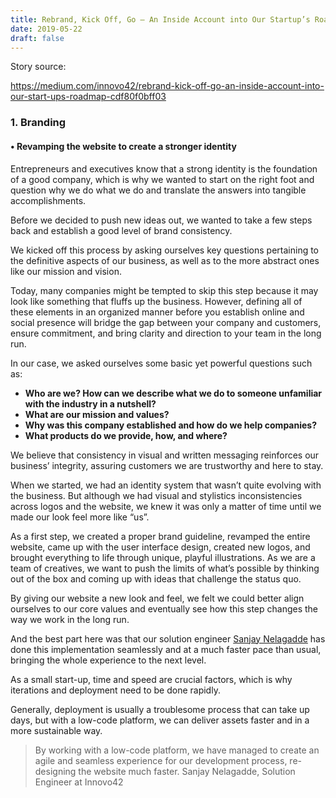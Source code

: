 ```yaml
---
title: Rebrand, Kick Off, Go – An Inside Account into Our Startup’s Roadmap 
date: 2019-05-22 
draft: false 
---
```


Story source:

https://medium.com/innovo42/rebrand-kick-off-go-an-inside-account-into-our-start-ups-roadmap-cdf80f0bff03


### 1\. Branding

#### • Revamping the website to create a stronger identity

Entrepreneurs and executives know that a strong identity is the foundation of
a good company, which is why we wanted to start on the right foot and question
why we do what we do and translate the answers into tangible accomplishments.

Before we decided to push new ideas out, we wanted to take a few steps back
and establish a good level of brand consistency.

We kicked off this process by asking ourselves key questions pertaining to the
definitive aspects of our business, as well as to the more abstract ones like
our mission and vision.

Today, many companies might be tempted to skip this step because it may look
like something that fluffs up the business. However, defining all of these
elements in an organized manner before you establish online and social
presence will bridge the gap between your company and customers, ensure
commitment, and bring clarity and direction to your team in the long run.

In our case, we asked ourselves some basic yet powerful questions such as:

  *  **Who are we? How can we describe what we do to someone unfamiliar with the industry in a nutshell?**
  *  **What are our mission and values?**
  *  **Why was this company established and how do we help companies?**
  *  **What products do we provide, how, and where?**

We believe that consistency in visual and written messaging reinforces our
business’ integrity, assuring customers we are trustworthy and here to stay.

When we started, we had an identity system that wasn’t quite evolving with the
business. But although we had visual and stylistics inconsistencies across
logos and the website, we knew it was only a matter of time until we made our
look feel more like “us”.

As a first step, we created a proper brand guideline, revamped the entire
website, came up with the user interface design, created new logos, and
brought everything to life through unique, playful illustrations. As we are a
team of creatives, we want to push the limits of what’s possible by thinking
out of the box and coming up with ideas that challenge the status quo.

By giving our website a new look and feel, we felt we could better align
ourselves to our core values and eventually see how this step changes the way
we work in the long run.

And the best part here was that our solution engineer [Sanjay
Nelagadde](https://medium.com/@sanjaynelagadde1992) has done this
implementation seamlessly and at a much faster pace than usual, bringing the
whole experience to the next level.

As a small start-up, time and speed are crucial factors, which is why
iterations and deployment need to be done rapidly.

Generally, deployment is usually a troublesome process that can take up days,
but with a low-code platform, we can deliver assets faster and in a more
sustainable way.

> By working with a low-code platform, we have managed to create an agile and
seamless experience for our development process, re-designing the website much
faster. Sanjay Nelagadde, Solution Engineer at Innovo42

